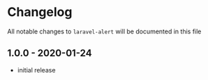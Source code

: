 # Changelog

All notable changes to `laravel-alert` will be documented in this file

## 1.0.0 - 2020-01-24

- initial release
